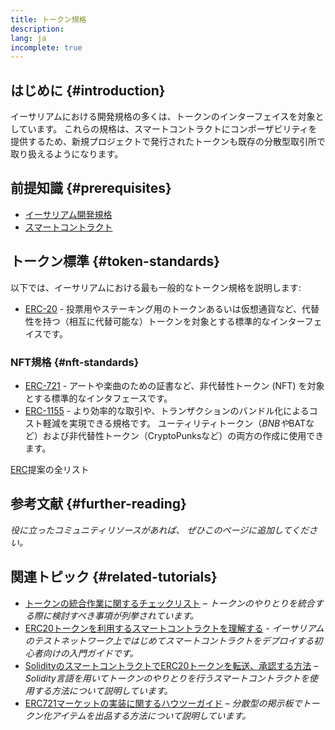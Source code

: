 ```yaml
---
title: トークン規格
description:
lang: ja
incomplete: true
---
```


## はじめに {#introduction}

イーサリアムにおける開発規格の多くは、トークンのインターフェイスを対象としています。 これらの規格は、スマートコントラクトにコンポーザビリティを提供するため、新規プロジェクトで発行されたトークンも既存の分散型取引所で取り扱えるようになります。

## 前提知識 {#prerequisites}

- [イーサリアム開発規格](/developers/docs/standards/)
- [スマートコントラクト](/developers/docs/smart-contracts/)

## トークン標準 {#token-standards}

以下では、イーサリアムにおける最も一般的なトークン規格を説明します:

- [ERC-20](/developers/docs/standards/tokens/erc-20/) - 投票用やステーキング用のトークンあるいは仮想通貨など、代替性を持つ（相互に代替可能な）トークンを対象とする標準的なインターフェイスです。

### NFT規格 {#nft-standards}

- [ERC-721](/developers/docs/standards/tokens/erc-721/) - アートや楽曲のための証書など、非代替性トークン (NFT) を対象とする標準的なインタフェースです。
- [ERC-1155](/developers/docs/standards/tokens/erc-1155/) - より効率的な取引や、トランザクションのバンドル化によるコスト軽減を実現できる規格です。 ユーティリティトークン（$BNBや$BATなど）および非代替性トークン（CryptoPunksなど）の両方の作成に使用できます。

[ERC](https://eips.ethereum.org/erc)提案の全リスト

## 参考文献 {#further-reading}

_役に立ったコミュニティリソースがあれば、 ぜひこのページに追加してください。_

## 関連トピック {#related-tutorials}

- [トークンの統合作業に関するチェックリスト](/developers/tutorials/token-integration-checklist/) _– トークンのやりとりを統合する際に検討すべき事項が列挙されています。_
- [ERC20トークンを利用するスマートコントラクトを理解する](/developers/tutorials/understand-the-erc-20-token-smart-contract/) _- イーサリアムのテストネットワーク上ではじめてスマートコントラクトをデプロイする初心者向けの入門ガイドです。_
- [SolidityのスマートコントラクトでERC20トークンを転送、承認する方法](/developers/tutorials/transfers-and-approval-of-erc-20-tokens-from-a-solidity-smart-contract/) _– Solidity言語を用いてトークンのやりとりを行うスマートコントラクトを使用する方法について説明しています。_
- [ERC721マーケットの実装に関するハウツーガイド](/developers/tutorials/how-to-implement-an-erc721-market/) _– 分散型の掲示板でトークン化アイテムを出品する方法について説明しています。_
